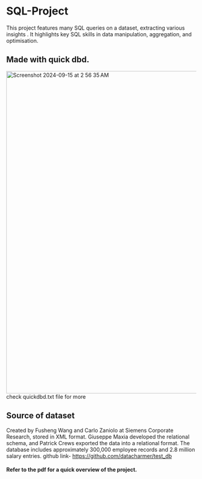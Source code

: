 # SQL-Project
This project features many SQL queries on a dataset, extracting various insights . It highlights key SQL skills in data manipulation, aggregation, and optimisation.

## Made with quick dbd.
<img width="854" alt="Screenshot 2024-09-15 at 2 56 35 AM" src="https://github.com/user-attachments/assets/8eebf21c-24e6-45d8-938c-7c7414990534">
check quickdbd.txt file for more

## Source of dataset
Created by Fusheng Wang and Carlo Zaniolo at Siemens Corporate Research, stored in XML format. Giuseppe Maxia developed the relational schema, and Patrick Crews exported the data into a relational format. The database includes approximately 300,000 employee records and 2.8 million salary entries.
github link- https://github.com/datacharmer/test_db

#### Refer to the pdf for a quick overview of the project.

